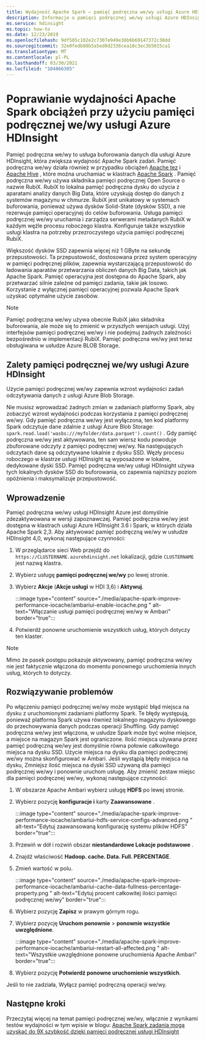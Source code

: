 ```yaml
---
title: Wydajność Apache Spark — pamięć podręczna we/wy usługi Azure HDInsight (wersja zapoznawcza)
description: Informacje o pamięci podręcznej we/wy usługi Azure HDInsight i sposobach ich użycia w celu poprawy wydajności Apache Spark.
ms.service: hdinsight
ms.topic: how-to
ms.date: 12/23/2019
ms.openlocfilehash: 9df585c102e2c7307e949e38b6b69147372c38dd
ms.sourcegitcommit: 32e0fedb80b5a5ed0d2336cea18c3ec3b5015ca1
ms.translationtype: MT
ms.contentlocale: pl-PL
ms.lasthandoff: 03/30/2021
ms.locfileid: "104866305"
---
```

# <a name="improve-performance-of-apache-spark-workloads-using-azure-hdinsight-io-cache"></a>Poprawianie wydajności Apache Spark obciążeń przy użyciu pamięci podręcznej we/wy usługi Azure HDInsight

Pamięć podręczna we/wy to usługa buforowania danych dla usługi Azure HDInsight, która zwiększa wydajność Apache Spark zadań. Pamięć podręczna we/wy działa również w przypadku obciążeń [Apache tez](https://tez.apache.org/) i [Apache Hive](https://hive.apache.org/) , które można uruchamiać w klastrach [Apache Spark](https://spark.apache.org/) . Pamięć podręczna we/wy używa składnika pamięci podręcznej Open Source o nazwie RubiX. RubiX to lokalna pamięć podręczna dysku do użycia z aparatami analizy danych Big Data, które uzyskują dostęp do danych z systemów magazynu w chmurze. RubiX jest unikatowy w systemach buforowania, ponieważ używa dysków Solid-State (dysków SSD), a nie rezerwuje pamięci operacyjnej do celów buforowania. Usługa pamięci podręcznej we/wy uruchamia i zarządza serwerami metadanych RubiX w każdym węźle procesu roboczego klastra. Konfiguruje także wszystkie usługi klastra na potrzeby przezroczystego użycia pamięci podręcznej RubiX.

Większość dysków SSD zapewnia więcej niż 1 GByte na sekundę przepustowości. Ta przepustowość, dostosowana przez system operacyjny w pamięci podręcznej plików, zapewnia wystarczającą przepustowość do ładowania aparatów przetwarzania obliczeń danych Big Data, takich jak Apache Spark. Pamięć operacyjna jest dostępna do Apache Spark, aby przetwarzać silnie zależne od pamięci zadania, takie jak losowo. Korzystanie z wyłącznej pamięci operacyjnej pozwala Apache Spark uzyskać optymalne użycie zasobów.  

> [!Note]  
> Pamięć podręczna we/wy używa obecnie RubiX jako składnika buforowania, ale może się to zmienić w przyszłych wersjach usługi. Użyj interfejsów pamięci podręcznej we/wy i nie podejmuj żadnych zależności bezpośrednio w implementacji RubiX.
>Pamięć podręczna we/wy jest teraz obsługiwana w usłudze Azure BLOB Storage.

## <a name="benefits-of-azure-hdinsight-io-cache"></a>Zalety pamięci podręcznej we/wy usługi Azure HDInsight

Użycie pamięci podręcznej we/wy zapewnia wzrost wydajności zadań odczytywania danych z usługi Azure Blob Storage.

Nie musisz wprowadzać żadnych zmian w zadaniach platformy Spark, aby zobaczyć wzrost wydajności podczas korzystania z pamięci podręcznej we/wy. Gdy pamięć podręczna we/wy jest wyłączona, ten kod platformy Spark odczytuje dane zdalnie z usługi Azure Blob Storage: `spark.read.load('wasbs:///myfolder/data.parquet').count()` . Gdy pamięć podręczna we/wy jest aktywowana, ten sam wiersz kodu powoduje zbuforowane odczyty z pamięci podręcznej we/wy. Na następujących odczytach dane są odczytywane lokalnie z dysku SSD. Węzły procesu roboczego w klastrze usługi HDInsight są wyposażone w lokalne, dedykowane dyski SSD. Pamięć podręczna we/wy usługi HDInsight używa tych lokalnych dysków SSD do buforowania, co zapewnia najniższy poziom opóźnienia i maksymalizuje przepustowość.

## <a name="getting-started"></a>Wprowadzenie

Pamięć podręczna we/wy usługi HDInsight Azure jest domyślnie zdezaktywowana w wersji zapoznawczej. Pamięć podręczna we/wy jest dostępna w klastrach usługi Azure HDInsight 3.6 i Spark, w których działa Apache Spark 2,3.  Aby aktywować pamięć podręczną we/wy w usłudze HDInsight 4,0, wykonaj następujące czynności:

1. W przeglądarce sieci Web przejdź do `https://CLUSTERNAME.azurehdinsight.net` lokalizacji, gdzie `CLUSTERNAME` jest nazwą klastra.

1. Wybierz usługę **pamięci podręcznej we/wy** po lewej stronie.

1. Wybierz **Akcje** (**Akcje usługi** w HDI 3,6) i **Aktywuj**.

    :::image type="content" source="./media/apache-spark-improve-performance-iocache/ambariui-enable-iocache.png " alt-text="Włączanie usługi pamięci podręcznej we/wy w Ambari" border="true":::

1. Potwierdź ponowne uruchomienie wszystkich usług, których dotyczy ten klaster.

> [!NOTE]  
> Mimo że pasek postępu pokazuje aktywowany, pamięć podręczna we/wy nie jest faktycznie włączona do momentu ponownego uruchomienia innych usług, których to dotyczy.

## <a name="troubleshooting"></a>Rozwiązywanie problemów
  
Po włączeniu pamięci podręcznej we/wy może wystąpić błąd miejsca na dysku z uruchomionymi zadaniami platformy Spark. Te błędy występują, ponieważ platforma Spark używa również lokalnego magazynu dyskowego do przechowywania danych podczas operacji Shuffling. Gdy pamięć podręczna we/wy jest włączona, w usłudze Spark może być wolne miejsce, a miejsce na magazyn Spark jest ograniczone. Ilość miejsca używana przez pamięć podręczną we/wy jest domyślnie równa połowie całkowitego miejsca na dysku SSD. Użycie miejsca na dysku dla pamięci podręcznej we/wy można skonfigurować w Ambari. Jeśli wystąpią błędy miejsca na dysku, Zmniejsz ilość miejsca na dyski SSD używaną dla pamięci podręcznej we/wy i ponownie uruchom usługę. Aby zmienić zestaw miejsc dla pamięci podręcznej we/wy, wykonaj następujące czynności:

1. W obszarze Apache Ambari wybierz usługę **HDFS** po lewej stronie.

1. Wybierz pozycję **konfiguracje i** karty **Zaawansowane** .

    :::image type="content" source="./media/apache-spark-improve-performance-iocache/ambariui-hdfs-service-configs-advanced.png " alt-text="Edytuj zaawansowaną konfigurację systemu plików HDFS" border="true":::

1. Przewiń w dół i rozwiń obszar **niestandardowe Lokacje podstawowe** .

1. Znajdź właściwość **Hadoop. cache. Data. Full. PERCENTAGE**.

1. Zmień wartość w polu.

    :::image type="content" source="./media/apache-spark-improve-performance-iocache/ambariui-cache-data-fullness-percentage-property.png " alt-text="Edytuj procent całkowitej ilości pamięci podręcznej we/wy" border="true":::

1. Wybierz pozycję **Zapisz** w prawym górnym rogu.

1. Wybierz pozycję **Uruchom ponownie**  >  **ponownie wszystkie uwzględnione**.

    :::image type="content" source="./media/apache-spark-improve-performance-iocache/ambariui-restart-all-affected.png " alt-text="Wszystkie uwzględnione ponowne uruchomienia Apache Ambari" border="true":::

1. Wybierz pozycję **Potwierdź ponowne uruchomienie wszystkich**.

Jeśli to nie zadziała, Wyłącz pamięć podręczną operacji we/wy.

## <a name="next-steps"></a>Następne kroki

Przeczytaj więcej na temat pamięci podręcznej we/wy, włącznie z wynikami testów wydajności w tym wpisie w blogu: [Apache Spark zadania mogą uzyskać do 9X szybkość dzięki pamięci podręcznej usługi HDInsight](https://azure.microsoft.com/blog/apache-spark-speedup-with-hdinsight-io-cache/)
